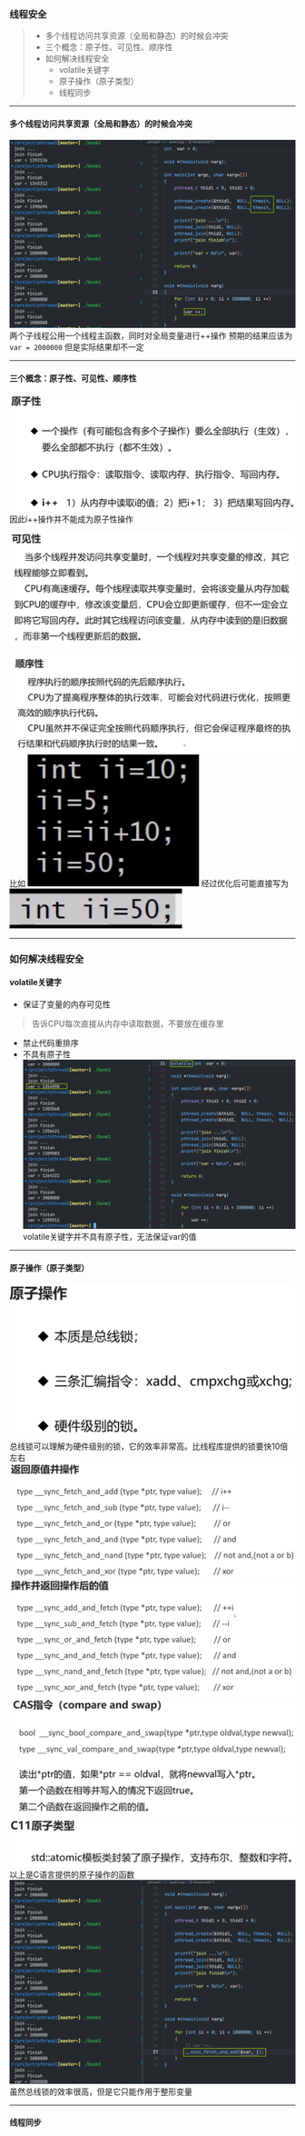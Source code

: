 ### 线程安全
> - 多个线程访问共享资源（全局和静态）的时候会冲突
> - 三个概念：原子性、可见性、顺序性
> - 如何解决线程安全
>   - volatile关键字
>   - 原子操作（原子类型）
>   - 线程同步
---
#### 多个线程访问共享资源（全局和静态）的时候会冲突
![](images/2023-05-28-17-34-20.png)
两个子线程公用一个线程主函数，同时对全局变量进行++操作
预期的结果应该为`var = 2000000`
但是实际结果却不一定

---
#### 三个概念：原子性、可见性、顺序性
![](images/2023-05-28-17-37-08.png)
因此i++操作并不能成为原子性操作

![](images/2023-05-28-17-40-29.png)

![](images/2023-05-28-17-42-29.png)
比如
![](images/2023-05-28-17-43-00.png)
经过优化后可能直接写为
![](images/2023-05-28-17-43-21.png)

---
### 如何解决线程安全
#### volatile关键字
- 保证了变量的内存可见性
> 告诉CPU每次直接从内存中读取数据，不要放在缓存里
- 禁止代码重排序
- 不具有原子性
![](images/2023-05-28-17-53-38.png)
volatile关键字并不具有原子性，无法保证var的值
---
#### 原子操作（原子类型）
![](images/2023-05-28-17-49-53.png)
总线锁可以理解为硬件级别的锁，它的效率非常高。比线程库提供的锁要快10倍左右
![](images/2023-05-28-17-52-19.png)
![](images/2023-05-28-17-57-59.png)
![](images/2023-05-28-17-59-04.png)
![](images/2023-05-28-18-00-23.png)
以上是C语言提供的原子操作的函数
![](images/2023-05-28-17-56-59.png)
虽然总线锁的效率很高，但是它只能作用于整形变量

---
#### 线程同步
